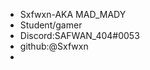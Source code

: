 - Sxfwxn-AKA MAD_MADY
- Student/gamer
- Discord:SAFWAN_404#0053
- github:@Sxfwxn
-

<!---
Sxfwxn/Sxfwxn is a ✨ special ✨ repository because its `README.md` (this file) appears on your GitHub profile.
You can click the Preview link to take a look at your changes.
--->
